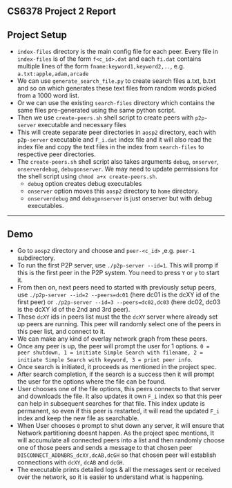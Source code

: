 ## CS6378 Project 2 Report

## Project Setup

- `index-files` directory is the main config file for each peer. Every file in `index-files` is of the form `f<c_id>.dat` and each `fi.dat` contains multiple lines of the form `fname:keyword1,keyword2,..`, e.g. `a.txt:apple,adam,arcade`
- We can use `generate_search_file.py` to create search files a.txt, b.txt and so on which generates these text files from random words picked from a 1000 word list.
- Or we can use the existing `search-files` directory which contains the same files pre-generated using the same python script.
- Then we use `create-peers.sh` shell script to create peers with `p2p-server` executable and necessary files
- This will create separate peer directories in `aosp2` directory, each with `p2p-server` executable and `F_i.dat` index file and it will also read the index file and copy the text files in the index from `search-files` to respective peer directories.
- The `create-peers.sh` shell script also takes arguments `debug`, `onserver`, `onserverdebug`, `debugonserver`. We may need to update permissions for the shell script using `chmod a+x create-peers.sh`.
  - `debug` option creates debug executables
  - `onserver` option moves this `aosp2` directory to `home` directory.
  - `onserverdebug` and `debugonserver` is just onserver but with debug executables.

<hr>

## Demo

- Go to `aosp2` directory and choose and `peer-<c_id>` ,e.g. `peer-1` subdirectory.
- To run the first P2P server, use `./p2p-server --id=1`. This will promp if this is the first peer in the P2P system. You need to press `Y` or `y` to start it.
- From then on, next peers need to started with previously setup peers, use `./p2p-server --id=2 --peers=dc01` (here dc01 is the dcXY id of the first peer) or `./p2p-server --id=3 --peers=dc02,dc03` (here dc02, dc03 is the dcXY id of the 2nd and 3rd peer).
- These `dcXY` ids in peers list must the the `dcXY` server where already set up peers are running. This peer will randomly select one of the peers in this peer list, and connect to it.
- We can make any kind of overlay network graph from these peers.
- Once any peer is up, the peer will prompt the user for 1 options. `0 = peer shutdown, 1 = initiate Simple Search with filename, 2 = initiate Simple Search with keyword, 3 = print peer info`.
- Once search is initiated, it proceeds as mentioned in the project spec.
- After search completion, if the search is a success then it will prompt the user for the options where the file can be found.
- User chooses one of the file options, this peers connects to that server and downloads the file. It also updates it own `F_i` index so that this peer can help in subsequent searches for that file. This index update is permanent, so even if this peer is restarted, it will read the updated `F_i` index and keep the new file as searchable.
- When User chooses `0` prompt to shut down any server, it will ensure that Network partitioning doesnt happen. As the project spec mentions, It will accumulate all connected peers into a list and then randomly choose one of those peers and sends a message to that chosen peer `DISCONNECT_ADDNBRS_dcXY,dcAB,dcGH` so that chosen peer will establish connections with `dcXY`, `dcAB` and `dcGH`.
- The executable prints detailed logs & all the messages sent or received over the network, so it is easier to understand what is happening.